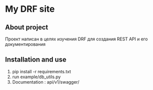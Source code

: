 <h1>My DRF site</h1>
<h2>About project</h2>
<p>Проект написан в целях изучения DRF для создания REST API и его документирования </p>
<h2>
    Installation and use
</h2>
<ol>
    <li>
        pip install -r requirements.txt
    </li>
    <li>
        run example/db_utils.py
    </li>
    <li>
        Documentation : api/v1/swagger/
    </li>
</ol>